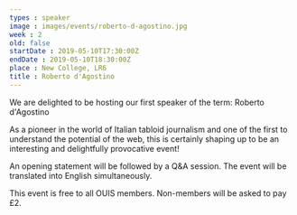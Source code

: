 ```yaml
---
types : speaker
image : images/events/roberto-d-agostino.jpg
week : 2
old: false
startDate : 2019-05-10T17:30:00Z
endDate : 2019-05-10T18:30:00Z
place : New College, LR6
title : Roberto d'Agostino
---
```


We are delighted to be hosting our first speaker of the term: Roberto d'Agostino

As a pioneer in the world of Italian tabloid journalism and one of the first to understand the potential of the web, this is certainly shaping up to be an interesting and delightfully provocative event! 

An opening statement will be followed by a Q&A session. The event will be translated into English simultaneously. 

This event is free to all OUIS members. Non-members will be asked to pay £2.

